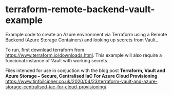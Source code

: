 # terraform-remote-backend-vault-example

Example code to create an Azure environment via Terraform using a Remote Backend (Azure Storage Containers) and looking up secrets from Vault..

To run, first download terraform from https://www.terraform.io/downloads.html. This example will also require a funcional instance of Vault with working secrets.

Files intended for use in conjuction with the blog post **Terraform, Vault and Azure Storage – Secure, Centralised IaC For Azure Cloud Provisioning** https://www.tinfoilcipher.co.uk/2020/04/23/terraform-vault-and-azure-storage-centralised-iac-for-cloud-provisioning/
